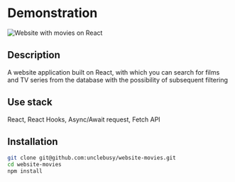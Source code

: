 # Demonstration
![Website with movies on React](https://player.vimeo.com/video/916699208?badge=0&autopause=0&player_id=0&app_id=58479)


## Description
A website application built on React, with which you can search for films and TV series from the database with the possibility of subsequent filtering

## Use stack
React, React Hooks, Async/Await request, Fetch API

## Installation
```sh
git clone git@github.com:unclebusy/website-movies.git
cd website-movies
npm install
